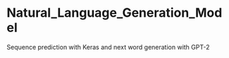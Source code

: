 # Natural_Language_Generation_Model

Sequence prediction with Keras and next word generation with GPT-2
